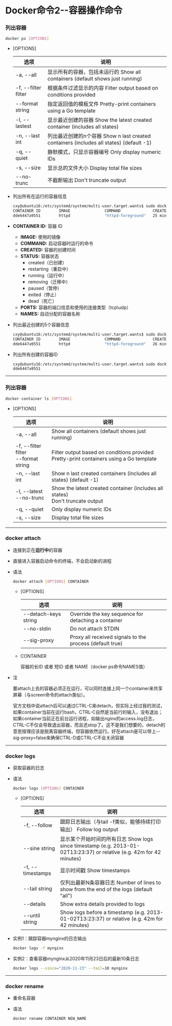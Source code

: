 # Docker命令2--容器操作命令

### 列出容器

```bash
docker ps [OPTIONS]
```

+ [OPTIONS]

  | 选项                | 说明                                                         |
  | ------------------- | ------------------------------------------------------------ |
  | -a, --all           | 显示所有的容器，包括未运行的   Show all containers (default shows just running) |
  | -f, --filter filter | 根据条件过滤显示的内容   Filter output based on conditions provided |
  | --format string     | 指定返回值的模板文件   Pretty-print containers using a Go template |
  | -l, --lastest       | 显示最近创建的容器   Show the latest created container (includes all states) |
  | -n, --last int      | 列出最近创建的n个容器   Show n last created containers (includes all states) (default -1) |
  | -q, --quiet         | 静默模式，只显示容器编号   Only display numeric IDs          |
  | -s, --size          | 显示总的文件大小   Display total file sizes                  |
  | --no-trunc          | 不截断输出   Don't truncate output                           |

+ 列出所有在运行的容器信息

  ```bash
  cxy@ubuntu16:/etc/systemd/system/multi-user.target.wants$ sudo docker ps -a
  CONTAINER ID        IMAGE               COMMAND              CREATED             STATUS                     PORTS               NAMES
  dde6447a9551        httpd               "httpd-foreground"   25 minutes ago      Exited (0) 5 minutes ago                       gifted_visvesvaraya
  ```
  
+ **CONTAINER ID:** 容器 ID
  + **IMAGE:** 使用的镜像
  + **COMMAND:** 启动容器时运行的命令
  + **CREATED:** 容器的创建时间
  + **STATUS:** 容器状态
    + created（已创建）
    + restarting（重启中）
    + running（运行中）
    + removing（迁移中）
    + paused（暂停）
    + exited（停止）
    + dead（死亡）
  + **PORTS:** 容器的端口信息和使用的连接类型（tcp\udp）
  + **NAMES:** 自动分配的容器名称
  
+ 列出最近创建的5个容器信息

  ```bash
  cxy@ubuntu16:/etc/systemd/system/multi-user.target.wants$ sudo docker ps -n 5
  CONTAINER ID        IMAGE               COMMAND              CREATED             STATUS                     PORTS               NAMES
  dde6447a9551        httpd               "httpd-foreground"   26 minutes ago      Exited (0) 7 minutes ago                       gifted_visvesvaraya
  ```
  
+ 列出所有创建的容器ID

  ```bash
  cxy@ubuntu16:/etc/systemd/system/multi-user.target.wants$ sudo docker ps -a -q
  dde6447a9551
  ```

---

### 列出容器

```bash
docker container ls [OPTIONS]
```

+ [OPTIONS]

  | 选项                                          | 说明                                                         |
  | --------------------------------------------- | ------------------------------------------------------------ |
  | -a, --all                                     | Show all containers (default shows just running)             |
  | -f, --filter filter <br/>     --format string | Filter output based on conditions provided<br/>Pretty-print containers using a Go template |
  | -n, --last int                                | Show n last created containers (includes all states) (default -1) |
  | -l, --latest<br/>    --no-trunc               | Show the latest created container (includes all states)<br/>Don't truncate output |
  | -q, --quiet                                   | Only display numeric IDs                                     |
  | -s, --size                                    | Display total file sizes                                     |

---

### docker attach

+ 连接到正在**运行中**的容器

+ 直接进入容器启动命令的终端，不会启动新的进程

+ 语法

  ```bash
  docker attach [OPTIONS] CONTAINER
  ```

  + [OPTIONS]

    | 选项                 | 说明                                                     |
    | -------------------- | -------------------------------------------------------- |
    | --detach-keys string | Override the key sequence for detaching a container      |
    | --no-stdin           | Do not attach STDIN                                      |
    | --sig-proxy          | Proxy all received signals to the process (default true) |

  + CONTAINER

    容器的长ID 或者 短ID 或者 NAME（docker ps命令NAMES值）

+ 注

  要attach上去的容器必须正在运行，可以同时连接上同一个container来共享屏幕（与screen命令的attach类似）。

  官方文档中说attach后可以通过CTRL-C来detach，但实际上经过我的测试，如果container当前在运行bash，CTRL-C自然是当前行的输入，没有退出；如果container当前正在前台运行进程，如输出nginx的access.log日志，CTRL-C不仅会导致退出容器，而且还stop了。这不是我们想要的，detach的意思按理应该是脱离容器终端，但容器依然运行。好在attach是可以带上--sig-proxy=false来确保CTRL-D或CTRL-C不会关闭容器

---

### docker logs

+ 获取容器的日志

+ 语法

  ```bash
  docker logs [OPTIONS] CONTAINER
  ```

  + [OPTIONS]

    | 选项              | 说明                                                         |
    | ----------------- | ------------------------------------------------------------ |
    | -f, --follow      | 跟踪日志输出（与tail -f类似，能够持续打印输出）   Follow log output |
    | --sine string     | 显示某个开始时间的所有日志    Show logs since timestamp (e.g. 2013-01-02T13:23:37) or relative (e.g. 42m for 42 minutes) |
    | -t,  --timestamps | 显示时间戳   Show timestamps                                 |
    | --tail string     | 仅列出最新N条容器日志   Number of lines to show from the end of the logs (default "all") |
    | --details         | Show extra details provided to logs                          |
    | --until string    | Show logs before a timestamp (e.g. 2013-01-02T13:23:37) or relative (e.g. 42m for 42 minutes) |

+ 实例1：跟踪容器mynginx的日志输出

  ```bash
  docker logs -f mynginx
  ```

+ 实例2：查看容器mynginx从2020年11月23日后的最新10条日志

  ```bash
  docker logs --since="2020-11-23" --tail=10 mynginx
  ```

---

### docker rename

+ 重命名容器

+ 语法

  ```bash
  docker rename CONTAINER NEW_NAME
  ```

  











